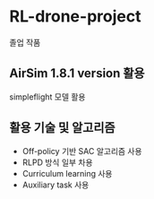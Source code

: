 # RL-drone-project

졸업 작품

## AirSim 1.8.1 version 활용
simpleflight 모델 활용

## 활용 기술 및 알고리즘
- Off-policy 기반 SAC 알고리즘 사용
- RLPD 방식 일부 차용
- Curriculum learning 사용
- Auxiliary task 사용


